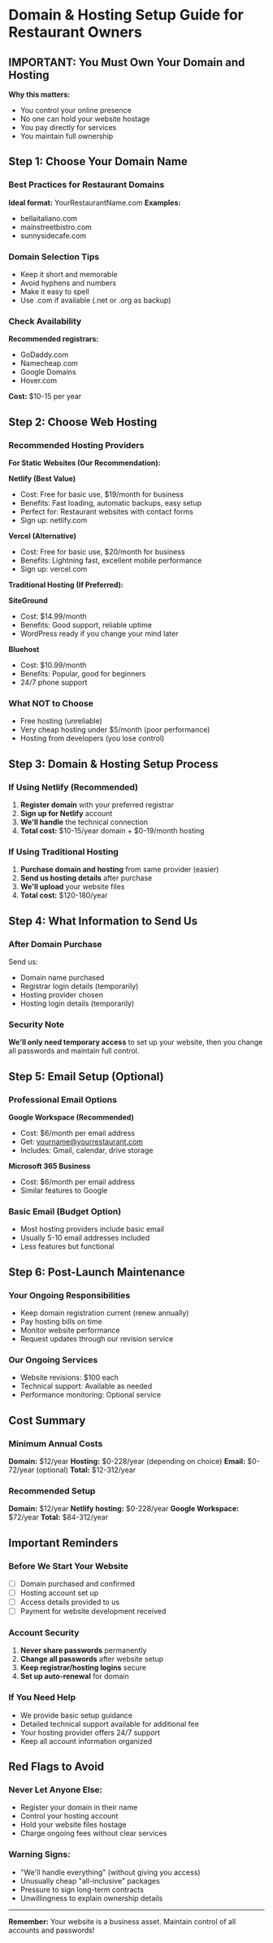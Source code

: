 # Domain & Hosting Setup Guide for Restaurant Owners

## IMPORTANT: You Must Own Your Domain and Hosting

**Why this matters:**
- You control your online presence
- No one can hold your website hostage
- You pay directly for services
- You maintain full ownership

## Step 1: Choose Your Domain Name

### Best Practices for Restaurant Domains
**Ideal format:** YourRestaurantName.com
**Examples:**
- bellaitaliano.com
- mainstreetbistro.com
- sunnysidecafe.com

### Domain Selection Tips
- Keep it short and memorable
- Avoid hyphens and numbers
- Make it easy to spell
- Use .com if available (.net or .org as backup)

### Check Availability
**Recommended registrars:**
- GoDaddy.com
- Namecheap.com
- Google Domains
- Hover.com

**Cost:** $10-15 per year

## Step 2: Choose Web Hosting

### Recommended Hosting Providers

**For Static Websites (Our Recommendation):**

**Netlify (Best Value)**
- Cost: Free for basic use, $19/month for business
- Benefits: Fast loading, automatic backups, easy setup
- Perfect for: Restaurant websites with contact forms
- Sign up: netlify.com

**Vercel (Alternative)**
- Cost: Free for basic use, $20/month for business  
- Benefits: Lightning fast, excellent mobile performance
- Sign up: vercel.com

**Traditional Hosting (If Preferred):**

**SiteGround**
- Cost: $14.99/month
- Benefits: Good support, reliable uptime
- WordPress ready if you change your mind later

**Bluehost**
- Cost: $10.99/month
- Benefits: Popular, good for beginners
- 24/7 phone support

### What NOT to Choose
- Free hosting (unreliable)
- Very cheap hosting under $5/month (poor performance)
- Hosting from developers (you lose control)

## Step 3: Domain & Hosting Setup Process

### If Using Netlify (Recommended)
1. **Register domain** with your preferred registrar
2. **Sign up for Netlify** account
3. **We'll handle** the technical connection
4. **Total cost:** $10-15/year domain + $0-19/month hosting

### If Using Traditional Hosting
1. **Purchase domain and hosting** from same provider (easier)
2. **Send us hosting details** after purchase
3. **We'll upload** your website files
4. **Total cost:** $120-180/year

## Step 4: What Information to Send Us

### After Domain Purchase
Send us:
- Domain name purchased
- Registrar login details (temporarily)
- Hosting provider chosen
- Hosting login details (temporarily)

### Security Note
**We'll only need temporary access** to set up your website, then you change all passwords and maintain full control.

## Step 5: Email Setup (Optional)

### Professional Email Options
**Google Workspace (Recommended)**
- Cost: $6/month per email address
- Get: yourname@yourrestaurant.com
- Includes: Gmail, calendar, drive storage

**Microsoft 365 Business**
- Cost: $6/month per email address
- Similar features to Google

### Basic Email (Budget Option)
- Most hosting providers include basic email
- Usually 5-10 email addresses included
- Less features but functional

## Step 6: Post-Launch Maintenance

### Your Ongoing Responsibilities
- Keep domain registration current (renew annually)
- Pay hosting bills on time
- Monitor website performance
- Request updates through our revision service

### Our Ongoing Services
- Website revisions: $100 each
- Technical support: Available as needed
- Performance monitoring: Optional service

## Cost Summary

### Minimum Annual Costs
**Domain:** $12/year
**Hosting:** $0-228/year (depending on choice)
**Email:** $0-72/year (optional)
**Total:** $12-312/year

### Recommended Setup
**Domain:** $12/year
**Netlify hosting:** $0-228/year
**Google Workspace:** $72/year
**Total:** $84-312/year

## Important Reminders

### Before We Start Your Website
- [ ] Domain purchased and confirmed
- [ ] Hosting account set up
- [ ] Access details provided to us
- [ ] Payment for website development received

### Account Security
1. **Never share passwords** permanently
2. **Change all passwords** after website setup
3. **Keep registrar/hosting logins** secure
4. **Set up auto-renewal** for domain

### If You Need Help
- We provide basic setup guidance
- Detailed technical support available for additional fee
- Your hosting provider offers 24/7 support
- Keep all account information organized

## Red Flags to Avoid

### Never Let Anyone Else:
- Register your domain in their name
- Control your hosting account
- Hold your website files hostage
- Charge ongoing fees without clear services

### Warning Signs:
- "We'll handle everything" (without giving you access)
- Unusually cheap "all-inclusive" packages
- Pressure to sign long-term contracts
- Unwillingness to explain ownership details

---

**Remember:** Your website is a business asset. Maintain control of all accounts and passwords!